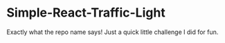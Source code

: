 # Simple-React-Traffic-Light
Exactly what the repo name says! Just a quick little challenge I did for fun.
